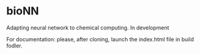 # bioNN
Adapting neural network to chemical computing. In development

For documentation: please, after cloning, launch the index.html file in build fodler.
